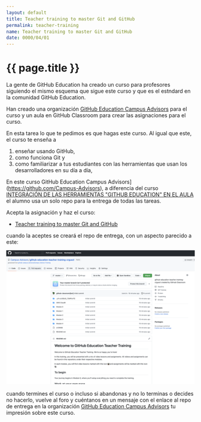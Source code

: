 ```yaml
---
layout: default
title: Teacher training to master Git and GitHub
permalink: teacher-training
name: Teacher training to master Git and GitHub
date: 0000/04/01
---
```


# {{ page.title }}

La gente de GitHub Education ha creado un curso para profesores siguiendo el mismo esquema que sigue este curso y que es el estndard en la comunidad GitHub Education.

Han creado una organización [GitHub Education Campus Advisors](https://github.com/Campus-Advisors) para el curso y un aula en GitHub Classroom para crear las asignaciones para el curso.

En esta tarea lo que te pedimos es que hagas este curso. Al igual que este, el curso
te enseña a 

1. enseñar usando GitHub, 
2. como funciona Git y 
3. como familiarizar a tus estudiantes con las herramientas que usan los desarrolladores en su día a día,

En este curso GitHub Education Campus Advisors](https://github.com/Campus-Advisors), a diferencia del curso [INTEGRACIÓN DE LAS HERRAMIENTAS "GITHUB EDUCATION" EN EL AULA
](https://github.com/ULL-OCW-GITHUB-EDUCATION) el alumno usa un solo repo para la entrega de todas las tareas.

Acepta la asignación y haz el curso:

* [Teacher training to master Git and GitHub](https://classroom.github.com/a/Ri92rv-q)

cuando la aceptes se creará el repo de entrega, con un aspecto parecido a este:

![](/assets/images/github-education-teacher-training-crguezl.png)

cuando termines el curso o incluso si abandonas y no lo terminas o decides no hacerlo, vuelve al foro y cuéntanos en un mensaje con el enlace al repo de entrega en la organización [GitHub Education Campus Advisors](https://github.com/Campus-Advisors) tu impresión sobre este curso. 
